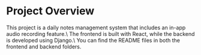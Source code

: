 # Project Overview

This project is a daily notes management system that includes an in-app audio recording feature.\ 
The frontend is built with React, while the backend is developed using Django.\ 
You can find the README files in both the frontend and backend folders.